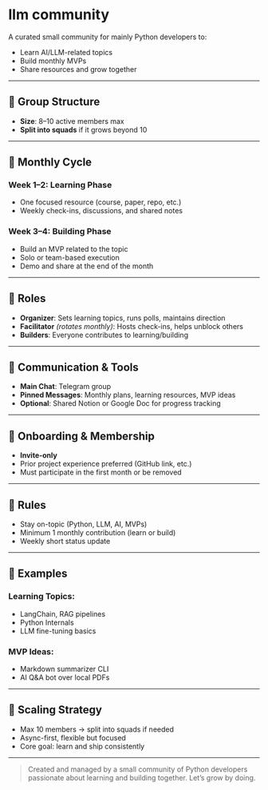 # llm community

A curated small community for mainly Python developers to:
- Learn AI/LLM-related topics
- Build monthly MVPs
- Share resources and grow together

---

## 👥 Group Structure

- **Size**: 8–10 active members max  
- **Split into squads** if it grows beyond 10

---

## 📆 Monthly Cycle

### Week 1–2: Learning Phase
- One focused resource (course, paper, repo, etc.)
- Weekly check-ins, discussions, and shared notes

### Week 3–4: Building Phase
- Build an MVP related to the topic
- Solo or team-based execution
- Demo and share at the end of the month

---

## 🧩 Roles

- **Organizer**: Sets learning topics, runs polls, maintains direction
- **Facilitator** *(rotates monthly)*: Hosts check-ins, helps unblock others
- **Builders**: Everyone contributes to learning/building

---

## 💬 Communication & Tools

- **Main Chat**: Telegram group
- **Pinned Messages**: Monthly plans, learning resources, MVP ideas
- **Optional**: Shared Notion or Google Doc for progress tracking

---

## 🚪 Onboarding & Membership

- **Invite-only**
- Prior project experience preferred (GitHub link, etc.)
- Must participate in the first month or be removed

---

## 📜 Rules

- Stay on-topic (Python, LLM, AI, MVPs)
- Minimum 1 monthly contribution (learn or build)
- Weekly short status update

---

## 🧠 Examples

### Learning Topics:
- LangChain, RAG pipelines
- Python Internals
- LLM fine-tuning basics

### MVP Ideas:
- Markdown summarizer CLI
- AI Q&A bot over local PDFs

---

## 🧭 Scaling Strategy

- Max 10 members → split into squads if needed
- Async-first, flexible but focused
- Core goal: learn and ship consistently

---

> Created and managed by a small community of Python developers passionate about learning and building together. Let’s grow by doing.
